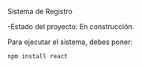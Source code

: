 <h>Sistema de Registro</h1>

-Estado del proyecto: En construcción.

Para ejecutar el sistema, debes poner:

```npm install react```
